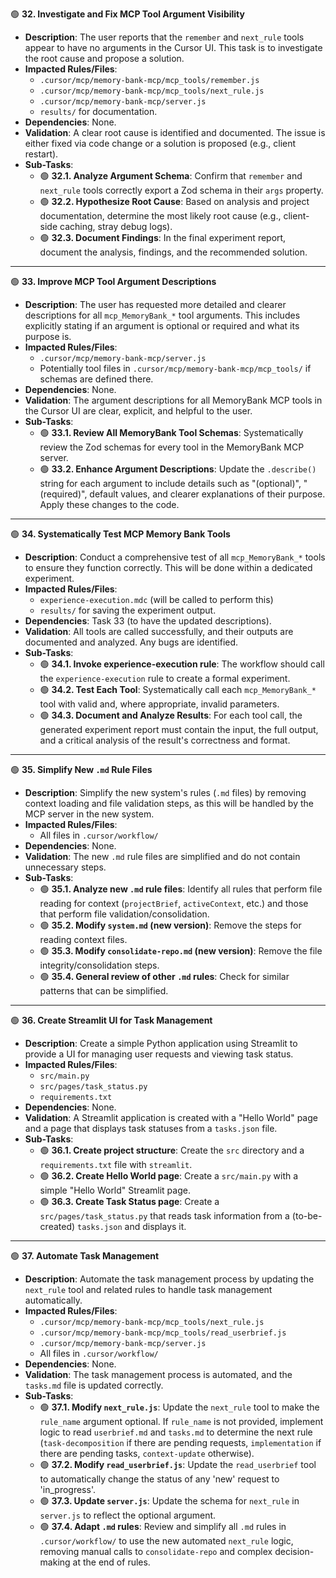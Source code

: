 🟢 **32. Investigate and Fix MCP Tool Argument Visibility**
*   **Description**: The user reports that the `remember` and `next_rule` tools appear to have no arguments in the Cursor UI. This task is to investigate the root cause and propose a solution.
*   **Impacted Rules/Files**: 
    *   `.cursor/mcp/memory-bank-mcp/mcp_tools/remember.js`
    *   `.cursor/mcp/memory-bank-mcp/mcp_tools/next_rule.js`
    *   `.cursor/mcp/memory-bank-mcp/server.js`
    *   `results/` for documentation.
*   **Dependencies**: None.
*   **Validation**: A clear root cause is identified and documented. The issue is either fixed via code change or a solution is proposed (e.g., client restart).
*   **Sub-Tasks**:
    *   🟢 **32.1. Analyze Argument Schema**: Confirm that `remember` and `next_rule` tools correctly export a Zod schema in their `args` property.
    *   🟢 **32.2. Hypothesize Root Cause**: Based on analysis and project documentation, determine the most likely root cause (e.g., client-side caching, stray debug logs).
    *   🟢 **32.3. Document Findings**: In the final experiment report, document the analysis, findings, and the recommended solution.

---

🟢 **33. Improve MCP Tool Argument Descriptions**
*   **Description**: The user has requested more detailed and clearer descriptions for all `mcp_MemoryBank_*` tool arguments. This includes explicitly stating if an argument is optional or required and what its purpose is.
*   **Impacted Rules/Files**: 
    *   `.cursor/mcp/memory-bank-mcp/server.js`
    *   Potentially tool files in `.cursor/mcp/memory-bank-mcp/mcp_tools/` if schemas are defined there.
*   **Dependencies**: None.
*   **Validation**: The argument descriptions for all MemoryBank MCP tools in the Cursor UI are clear, explicit, and helpful to the user.
*   **Sub-Tasks**:
    *   🟢 **33.1. Review All MemoryBank Tool Schemas**: Systematically review the Zod schemas for every tool in the MemoryBank MCP server.
    *   🟢 **33.2. Enhance Argument Descriptions**: Update the `.describe()` string for each argument to include details such as "(optional)", "(required)", default values, and clearer explanations of their purpose. Apply these changes to the code.

---

🟢 **34. Systematically Test MCP Memory Bank Tools**
*   **Description**: Conduct a comprehensive test of all `mcp_MemoryBank_*` tools to ensure they function correctly. This will be done within a dedicated experiment.
*   **Impacted Rules/Files**: 
    *   `experience-execution.mdc` (will be called to perform this)
    *   `results/` for saving the experiment output.
*   **Dependencies**: Task 33 (to have the updated descriptions).
*   **Validation**: All tools are called successfully, and their outputs are documented and analyzed. Any bugs are identified.
*   **Sub-Tasks**:
    *   🟢 **34.1. Invoke experience-execution rule**: The workflow should call the `experience-execution` rule to create a formal experiment.
    *   🟢 **34.2. Test Each Tool**: Systematically call each `mcp_MemoryBank_*` tool with valid and, where appropriate, invalid parameters.
    *   🟢 **34.3. Document and Analyze Results**: For each tool call, the generated experiment report must contain the input, the full output, and a critical analysis of the result's correctness and format.

---

🟢 **35. Simplify New `.md` Rule Files**
*   **Description**: Simplify the new system's rules (`.md` files) by removing context loading and file validation steps, as this will be handled by the MCP server in the new system.
*   **Impacted Rules/Files**: 
    *   All files in `.cursor/workflow/`
*   **Dependencies**: None.
*   **Validation**: The new `.md` rule files are simplified and do not contain unnecessary steps.
*   **Sub-Tasks**:
    *   🟢 **35.1. Analyze new `.md` rule files**: Identify all rules that perform file reading for context (`projectBrief`, `activeContext`, etc.) and those that perform file validation/consolidation.
    *   🟢 **35.2. Modify `system.md` (new version)**: Remove the steps for reading context files.
    *   🟢 **35.3. Modify `consolidate-repo.md` (new version)**: Remove the file integrity/consolidation steps.
    *   🟢 **35.4. General review of other `.md` rules**: Check for similar patterns that can be simplified.

---

🟢 **36. Create Streamlit UI for Task Management**
*   **Description**: Create a simple Python application using Streamlit to provide a UI for managing user requests and viewing task status.
*   **Impacted Rules/Files**: 
    *   `src/main.py`
    *   `src/pages/task_status.py`
    *   `requirements.txt`
*   **Dependencies**: None.
*   **Validation**: A Streamlit application is created with a "Hello World" page and a page that displays task statuses from a `tasks.json` file.
*   **Sub-Tasks**:
    *   🟢 **36.1. Create project structure**: Create the `src` directory and a `requirements.txt` file with `streamlit`.
    *   🟢 **36.2. Create Hello World page**: Create a `src/main.py` with a simple "Hello World" Streamlit page.
    *   🟢 **36.3. Create Task Status page**: Create a `src/pages/task_status.py` that reads task information from a (to-be-created) `tasks.json` and displays it.

---

🟢 **37. Automate Task Management**
*   **Description**: Automate the task management process by updating the `next_rule` tool and related rules to handle task management automatically.
*   **Impacted Rules/Files**: 
    *   `.cursor/mcp/memory-bank-mcp/mcp_tools/next_rule.js`
    *   `.cursor/mcp/memory-bank-mcp/mcp_tools/read_userbrief.js`
    *   `.cursor/mcp/memory-bank-mcp/server.js`
    *   All files in `.cursor/workflow/`
*   **Dependencies**: None.
*   **Validation**: The task management process is automated, and the `tasks.md` file is updated correctly.
*   **Sub-Tasks**:
    *   🟢 **37.1. Modify `next_rule.js`**: Update the `next_rule` tool to make the `rule_name` argument optional. If `rule_name` is not provided, implement logic to read `userbrief.md` and `tasks.md` to determine the next rule (`task-decomposition` if there are pending requests, `implementation` if there are pending tasks, `context-update` otherwise).
    *   🟢 **37.2. Modify `read_userbrief.js`**: Update the `read_userbrief` tool to automatically change the status of any 'new' request to 'in_progress'.
    *   🟢 **37.3. Update `server.js`**: Update the schema for `next_rule` in `server.js` to reflect the optional argument.
    *   🟢 **37.4. Adapt `.md` rules**: Review and simplify all `.md` rules in `.cursor/workflow/` to use the new automated `next_rule` logic, removing manual calls to `consolidate-repo` and complex decision-making at the end of rules.